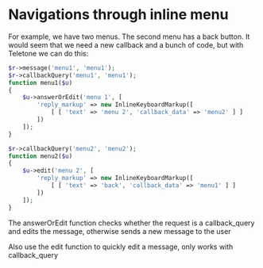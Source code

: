 # Navigations through inline menu

For example, we have two menus. The second menu has a back button. It would seem that we need a new callback and a bunch of code, but with Teletone we can do this:

```php
$r->message('menu1', 'menu1');
$r->callbackQuery('menu1', 'menu1');
function menu1($u)
{
    $u->answerOrEdit('menu 1', [
        'reply_markup' => new InlineKeyboardMarkup([
            [ [ 'text' => 'menu 2', 'callback_data' => 'menu2' ] ]
        ])
    ]);
}

$r->callbackQuery('menu2', 'menu2');
function menu2($u)
{
    $u->edit('menu 2', [
        'reply_markup' => new InlineKeyboardMarkup([
            [ [ 'text' => 'back', 'callback_data' => 'menu1' ] ]
        ])
    ]);
}
```

The answerOrEdit function checks whether the request is a callback_query and edits the message, otherwise sends a new message to the user

Also use the edit function to quickly edit a message, only works with callback_query

